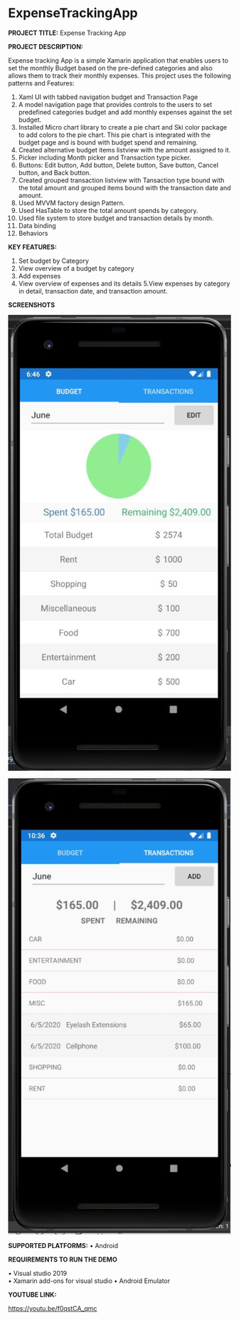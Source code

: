 # ExpenseTrackingApp

**PROJECT TITLE:** Expense Tracking App

**PROJECT DESCRIPTION:**

Expense tracking App is a simple Xamarin application that enables users to set the monthly Budget based on the pre-defined categories and also allows them to track their monthly expenses. This project uses the following patterns and Features: 
1.  Xaml UI with tabbed navigation budget and Transaction Page
2.  A model navigation page that provides controls to the users to set predefined categories budget and add monthly expenses against the set budget.
3.  Installed Micro chart library to create a pie chart and Ski color package to add colors to the pie chart. This pie chart is integrated with the budget page and is bound with budget spend and remaining.
4.  Created alternative budget items listview with the amount assigned to it.
5.  Picker including Month picker and Transaction type picker.
6.  Buttons: Edit button, Add button, Delete button, Save button, Cancel button, and Back button.
7.  Created grouped transaction listview with Tansaction type bound with the total amount and grouped items bound with the transaction date and amount.
8.  Used MVVM factory design Pattern.
9.  Used HasTable to store the total amount spends by category.
10. Used file system to store budget and transaction details by month.
11. Data binding
12. Behaviors

**KEY FEATURES:**

1. Set budget by Category
2. View overview of a budget by category
3. Add expenses
4. View overview of expenses and its details
5.View expenses by category in detail, transaction date, and transaction amount.

**SCREENSHOTS**

![Budget Page](https://github.com/hanbokhe/ExpenseTrackingApp/blob/master/ExpenseTrackingApp/ExpenseTrackingApp/Assets/Images/BudgetPage.PNG)

![Transaction Page](https://github.com/hanbokhe/ExpenseTrackingApp/blob/master/ExpenseTrackingApp/ExpenseTrackingApp/Assets/Images/Transactionpage.PNG)


**SUPPORTED PLATFORMS:**
•	Android

**REQUIREMENTS TO RUN THE DEMO**

•	Visual studio 2019	
•	Xamarin add-ons for visual studio
•	Android Emulator

**YOUTUBE LINK:**

https://youtu.be/f0qstCA_qmc

